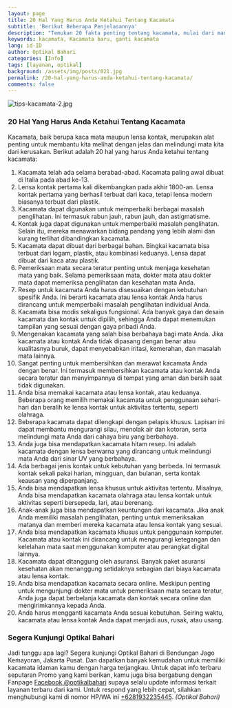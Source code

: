 ```yaml
---
layout: page
title: 20 Hal Yang Harus Anda Ketahui Tentang Kacamata
subtitle: 'Berikut Beberapa Penjelasannya'
description: "Temukan 20 fakta penting tentang kacamata, mulai dari manfaat kesehatan hingga pilihan gaya dan lensa yang tersedia. Perbanyak pengetahuanmu tentang kacamata"
keywords: kacamata, Kacamata baru, ganti kacamata
lang: id-ID
author: Optikal Bahari
categories: [Info]
tags: [layanan, optikal]
background: /assets/img/posts/021.jpg
permalink: /20-hal-yang-harus-anda-ketahui-tentang-kacamata/
comments: false
---
```


<div class="card shadow p-3 mb-5 bg-white rounded">
    <img src="{{"/assets/img/posts/periksa-mata/periksa-mata-gratis-optikal-bahari-9.jpg" | relative_url }}" class="card-img-top" alt="tips-kacamata-2.jpg">

<div class="card-body">
    <h3 class="card-title">20 Hal Yang Harus Anda Ketahui Tentang Kacamata</h3>
    <p class="card-text text-left">
        Kacamata, baik berupa kaca mata maupun lensa kontak, merupakan alat penting untuk membantu kita melihat dengan jelas dan   melindungi mata kita dari kerusakan. Berikut adalah 20 hal yang harus Anda ketahui tentang kacamata:
    </p>

<ol>
    <li>
    Kacamata telah ada selama berabad-abad. Kacamata paling awal dibuat di Italia pada abad ke-13.
    </li>
    <li>
    Lensa kontak pertama kali dikembangkan pada akhir 1800-an. Lensa kontak pertama yang berhasil terbuat dari kaca, tetapi lensa modern biasanya terbuat dari plastik.
    </li>
    <li>
    Kacamata dapat digunakan untuk memperbaiki berbagai masalah penglihatan. Ini termasuk rabun jauh, rabun jauh, dan astigmatisme.
    </li>
    <li>
    Kontak juga dapat digunakan untuk memperbaiki masalah penglihatan. Selain itu, mereka menawarkan bidang pandang yang lebih alami dan kurang terlihat dibandingkan kacamata.
    </li>
    <li>
    Kacamata dapat dibuat dari berbagai bahan. Bingkai kacamata bisa terbuat dari logam, plastik, atau kombinasi keduanya. Lensa dapat dibuat dari kaca atau plastik.
    </li>
    <li>
    Pemeriksaan mata secara teratur penting untuk menjaga kesehatan mata yang baik. Selama pemeriksaan mata, dokter mata atau dokter mata dapat memeriksa penglihatan dan kesehatan mata Anda.
    </li>
    <li>
    Resep untuk kacamata Anda harus disesuaikan dengan kebutuhan spesifik Anda. Ini berarti kacamata atau lensa kontak Anda harus dirancang untuk memperbaiki masalah penglihatan individual Anda.
    </li>
    <li>
    Kacamata bisa modis sekaligus fungsional. Ada banyak gaya dan desain kacamata dan kontak untuk dipilih, sehingga Anda dapat menemukan tampilan yang sesuai dengan gaya pribadi Anda.
    </li>
    <li>
    Mengenakan kacamata yang salah bisa berbahaya bagi mata Anda. Jika kacamata atau kontak Anda tidak dipasang dengan benar atau kualitasnya buruk, dapat menyebabkan iritasi, kemerahan, dan masalah mata lainnya.
    </li>
    <li>
    Sangat penting untuk membersihkan dan merawat kacamata Anda dengan benar. Ini termasuk membersihkan kacamata atau kontak Anda secara teratur dan menyimpannya di tempat yang aman dan bersih saat tidak digunakan.
    </li>
    <li>
    Anda bisa memakai kacamata atau lensa kontak, atau keduanya. Beberapa orang memilih memakai kacamata untuk penggunaan sehari-hari dan beralih ke lensa kontak untuk aktivitas tertentu, seperti olahraga.
    </li>
    <li>
    Beberapa kacamata dapat dilengkapi dengan pelapis khusus. Lapisan ini dapat membantu mengurangi silau, menolak air dan kotoran, serta melindungi mata Anda dari cahaya biru yang berbahaya.
    </li>
    <li>
    Anda juga bisa mendapatkan kacamata hitam resep. Ini adalah kacamata dengan lensa berwarna yang dirancang untuk melindungi mata Anda dari sinar UV yang berbahaya.
    </li>
    <li>
    Ada berbagai jenis kontak untuk kebutuhan yang berbeda. Ini termasuk kontak sekali pakai harian, mingguan, dan bulanan, serta kontak keausan yang diperpanjang.
    </li>
    <li>
    Anda bisa mendapatkan lensa khusus untuk aktivitas tertentu. Misalnya, Anda bisa mendapatkan kacamata olahraga atau lensa kontak untuk aktivitas seperti bersepeda, lari, atau berenang.
    </li>
    <li>
    Anak-anak juga bisa mendapatkan keuntungan dari kacamata. Jika anak Anda memiliki masalah penglihatan, penting untuk memeriksakan matanya dan memberi mereka kacamata atau lensa kontak yang sesuai.
    </li>
    <li>
    Anda bisa mendapatkan kacamata khusus untuk penggunaan komputer. Kacamata atau kontak ini dirancang untuk mengurangi ketegangan dan kelelahan mata saat menggunakan komputer atau perangkat digital lainnya.
    </li>
    <li>
    Kacamata dapat ditanggung oleh asuransi. Banyak paket asuransi kesehatan akan menanggung setidaknya sebagian dari biaya kacamata atau lensa kontak.
    </li>
    <li>
    Anda bisa mendapatkan kacamata secara online. Meskipun penting untuk mengunjungi dokter mata untuk pemeriksaan mata secara teratur, Anda juga dapat berbelanja kacamata dan kontak secara online dan mengirimkannya kepada Anda.
    </li>
    <li>
    Anda harus mengganti kacamata Anda sesuai kebutuhan. Seiring waktu, kacamata atau lensa kontak Anda dapat menjadi aus, rusak, atau usang.
    </li>
</ol>

<h3 class="card-title">Segera Kunjungi Optikal Bahari</h3>
    <p class="card-text text-left">
        Jadi tunggu apa lagi? Segera kunjungi Optikal Bahari di Bendungan Jago Kemayoran, Jakarta Pusat. Dan dapatkan banyak kemudahan untuk memiliki kacamata idaman kamu dengan harga terjangkau. Untuk dapat info terbaru seputaran Promo yang kami berikan, kamu juga bisa bergabung dengan Fanpage
        <a href="https://www.facebook.com/optikalbahari" id="FBClick" title="Facebook Page Optikal Bahari" class="FacebookPage">Facebook @optikalbahari</a> supaya selalu update informasi terkait layanan terbaru dari kami. Untuk respond yang lebih cepat, silahkan menghubungi kami di nomor HP/WA ini <a href="https://api.whatsapp.com/send?phone=6281932235445&text=Hallo%2C+saya+butuh+informasi+lebih+lanjut+mengenai+Optikal+Bahari" id="WhatsAppClick" class="WhatsAppCall" title="Call WhatsApp">+6281932235445</a>.
        <em>(Optikal Bahari)</em>
    </p>
</div>
